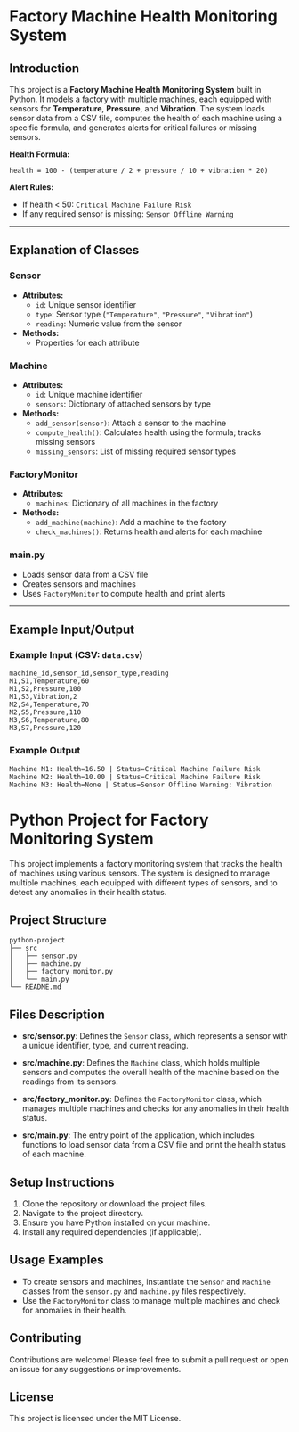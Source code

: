 # Factory Machine Health Monitoring System

## Introduction

This project is a **Factory Machine Health Monitoring System** built in Python. It models a factory with multiple machines, each equipped with sensors for **Temperature**, **Pressure**, and **Vibration**. The system loads sensor data from a CSV file, computes the health of each machine using a specific formula, and generates alerts for critical failures or missing sensors.

**Health Formula:**

```
health = 100 - (temperature / 2 + pressure / 10 + vibration * 20)
```

**Alert Rules:**
- If health < 50: `Critical Machine Failure Risk`
- If any required sensor is missing: `Sensor Offline Warning`

---

## Explanation of Classes

### Sensor
- **Attributes:**
	- `id`: Unique sensor identifier
	- `type`: Sensor type (`"Temperature"`, `"Pressure"`, `"Vibration"`)
	- `reading`: Numeric value from the sensor
- **Methods:**
	- Properties for each attribute

### Machine
- **Attributes:**
	- `id`: Unique machine identifier
	- `sensors`: Dictionary of attached sensors by type
- **Methods:**
	- `add_sensor(sensor)`: Attach a sensor to the machine
	- `compute_health()`: Calculates health using the formula; tracks missing sensors
	- `missing_sensors`: List of missing required sensor types

### FactoryMonitor
- **Attributes:**
	- `machines`: Dictionary of all machines in the factory
- **Methods:**
	- `add_machine(machine)`: Add a machine to the factory
	- `check_machines()`: Returns health and alerts for each machine

### main.py
- Loads sensor data from a CSV file
- Creates sensors and machines
- Uses `FactoryMonitor` to compute health and print alerts

---

## Example Input/Output

### Example Input (CSV: `data.csv`)

```csv
machine_id,sensor_id,sensor_type,reading
M1,S1,Temperature,60
M1,S2,Pressure,100
M1,S3,Vibration,2
M2,S4,Temperature,70
M2,S5,Pressure,110
M3,S6,Temperature,80
M3,S7,Pressure,120
```

### Example Output

```
Machine M1: Health=16.50 | Status=Critical Machine Failure Risk
Machine M2: Health=10.00 | Status=Critical Machine Failure Risk
Machine M3: Health=None | Status=Sensor Offline Warning: Vibration
```
# Python Project for Factory Monitoring System

This project implements a factory monitoring system that tracks the health of machines using various sensors. The system is designed to manage multiple machines, each equipped with different types of sensors, and to detect any anomalies in their health status.

## Project Structure

```
python-project
├── src
│   ├── sensor.py
│   ├── machine.py
│   ├── factory_monitor.py
│   └── main.py
└── README.md
```

## Files Description

- **src/sensor.py**: Defines the `Sensor` class, which represents a sensor with a unique identifier, type, and current reading.

- **src/machine.py**: Defines the `Machine` class, which holds multiple sensors and computes the overall health of the machine based on the readings from its sensors.

- **src/factory_monitor.py**: Defines the `FactoryMonitor` class, which manages multiple machines and checks for any anomalies in their health status.

- **src/main.py**: The entry point of the application, which includes functions to load sensor data from a CSV file and print the health status of each machine.

## Setup Instructions

1. Clone the repository or download the project files.
2. Navigate to the project directory.
3. Ensure you have Python installed on your machine.
4. Install any required dependencies (if applicable).

## Usage Examples

- To create sensors and machines, instantiate the `Sensor` and `Machine` classes from the `sensor.py` and `machine.py` files respectively.
- Use the `FactoryMonitor` class to manage multiple machines and check for anomalies in their health.

## Contributing

Contributions are welcome! Please feel free to submit a pull request or open an issue for any suggestions or improvements.

## License

This project is licensed under the MIT License.